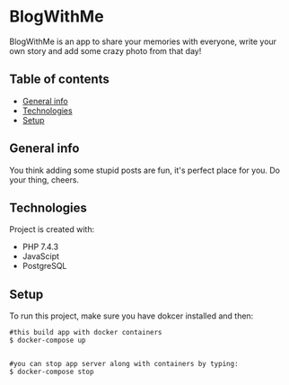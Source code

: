 # BlogWithMe

BlogWithMe is an app to share your memories with everyone, write your own story and add some crazy photo from that day!

 
## Table of contents
* [General info](#general-info)
* [Technologies](#technologies)
* [Setup](#setup)

## General info
You think adding some stupid posts are fun, it's perfect place for you. Do your thing, cheers.
	
## Technologies
Project is created with:
* PHP 7.4.3
* JavaScipt
* PostgreSQL
	
## Setup
To run this project, make sure you have dokcer installed and then:

```
#this build app with docker containers
$ docker-compose up


#you can stop app server along with containers by typing:
$ docker-compose stop
